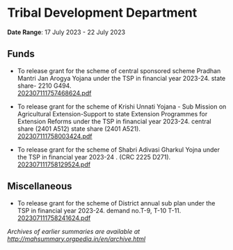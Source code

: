 # Tribal Development Department

**Date Range**: 17 July 2023 - 22 July 2023


## Funds
- To release grant for the scheme of central sponsored scheme Pradhan Mantri Jan Arogya Yojana under the TSP in financial year 2023-24. state share- 2210 G494.\
  [202307111757468624.pdf](https://gr.maharashtra.gov.in/Site/Upload/Government%20Resolutions/English/202307111757468624.pdf)

- To release grant for the scheme of Krishi Unnati Yojana - Sub Mission on Agricultural Extension-Support to state Extension Programmes for Extension Reforms under the TSP in financial year 2023-24. central share (2401 A512) state share (2401 A521).\
  [202307111758003424.pdf](https://gr.maharashtra.gov.in/Site/Upload/Government%20Resolutions/English/202307111758003424.pdf)

- To release grant for the scheme of Shabri Adivasi Gharkul Yojna under the TSP in financial year 2023-24 . (CRC 2225 D271).\
  [202307111758129524.pdf](https://gr.maharashtra.gov.in/Site/Upload/Government%20Resolutions/English/202307111758129524.pdf)

## Miscellaneous
- To release grant for the scheme of District annual sub plan under the TSP in financial year 2023-24. demand no.T-9, T-10 T-11.\
  [202307111758241624.pdf](https://gr.maharashtra.gov.in/Site/Upload/Government%20Resolutions/English/202307111758241624.pdf)


*Archives of earlier summaries are available at http://mahsummary.orgpedia.in/en/archive.html*